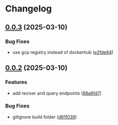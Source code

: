 # Changelog

## [0.0.3](https://github.com/odigos-io/simple-trace-db/compare/simple-trace-db-v0.0.2...simple-trace-db-v0.0.3) (2025-03-10)


### Bug Fixes

* use gcp registry instead of dockerhub ([e2fde64](https://github.com/odigos-io/simple-trace-db/commit/e2fde64f49e24e133c6f2e7348ac7ce88f16166c))

## [0.0.2](https://github.com/odigos-io/simple-trace-db/compare/simple-trace-db-v0.0.1...simple-trace-db-v0.0.2) (2025-03-10)


### Features

* add reciver and query endpoints ([88a6fd7](https://github.com/odigos-io/simple-trace-db/commit/88a6fd75ab40a18181080d5ef6bda0d563aa7d2d))


### Bug Fixes

* gitignore build folder ([d91f039](https://github.com/odigos-io/simple-trace-db/commit/d91f0390ddccee1e347d431b70d111008a0e6cde))

